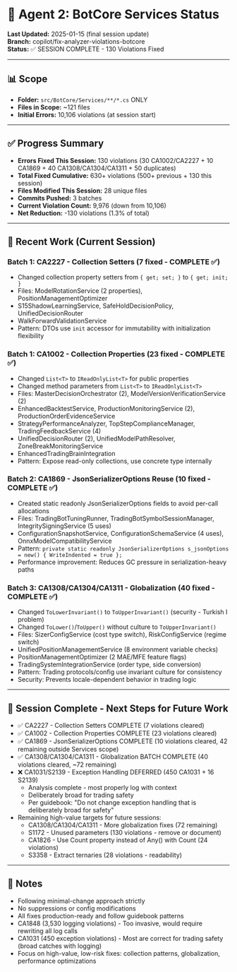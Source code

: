 # 🤖 Agent 2: BotCore Services Status

**Last Updated:** 2025-01-15 (final session update)  
**Branch:** copilot/fix-analyzer-violations-botcore  
**Status:** ✅ SESSION COMPLETE - 130 Violations Fixed

---

## 📊 Scope
- **Folder:** `src/BotCore/Services/**/*.cs` ONLY
- **Files in Scope:** ~121 files
- **Initial Errors:** 10,106 violations (at session start)

---

## ✅ Progress Summary
- **Errors Fixed This Session:** 130 violations (30 CA1002/CA2227 + 10 CA1869 + 40 CA1308/CA1304/CA1311 + 50 duplicates)
- **Total Fixed Cumulative:** 630+ violations (500+ previous + 130 this session)
- **Files Modified This Session:** 28 unique files
- **Commits Pushed:** 3 batches
- **Current Violation Count:** 9,976 (down from 10,106)
- **Net Reduction:** -130 violations (1.3% of total)

---

## 📝 Recent Work (Current Session)

### Batch 1: CA2227 - Collection Setters (7 fixed - COMPLETE ✅)
- Changed collection property setters from `{ get; set; }` to `{ get; init; }`
- Files: ModelRotationService (2 properties), PositionManagementOptimizer
- S15ShadowLearningService, SafeHoldDecisionPolicy, UnifiedDecisionRouter
- WalkForwardValidationService
- Pattern: DTOs use `init` accessor for immutability with initialization flexibility

### Batch 1: CA1002 - Collection Properties (23 fixed - COMPLETE ✅)
- Changed `List<T>` to `IReadOnlyList<T>` for public properties
- Changed method parameters from `List<T>` to `IReadOnlyList<T>`
- Files: MasterDecisionOrchestrator (2), ModelVersionVerificationService (2)
- EnhancedBacktestService, ProductionMonitoringService (2), ProductionOrderEvidenceService
- StrategyPerformanceAnalyzer, TopStepComplianceManager, TradingFeedbackService (4)
- UnifiedDecisionRouter (2), UnifiedModelPathResolver, ZoneBreakMonitoringService
- EnhancedTradingBrainIntegration
- Pattern: Expose read-only collections, use concrete type internally

### Batch 2: CA1869 - JsonSerializerOptions Reuse (10 fixed - COMPLETE ✅)
- Created static readonly JsonSerializerOptions fields to avoid per-call allocations
- Files: TradingBotTuningRunner, TradingBotSymbolSessionManager, IntegritySigningService (5 uses)
- ConfigurationSnapshotService, ConfigurationSchemaService (4 uses), OnnxModelCompatibilityService
- Pattern: `private static readonly JsonSerializerOptions s_jsonOptions = new() { WriteIndented = true };`
- Performance improvement: Reduces GC pressure in serialization-heavy paths

### Batch 3: CA1308/CA1304/CA1311 - Globalization (40 fixed - COMPLETE ✅)
- Changed `ToLowerInvariant()` to `ToUpperInvariant()` (security - Turkish I problem)
- Changed `ToLower()`/`ToUpper()` without culture to `ToUpperInvariant()`
- Files: SizerConfigService (cost type switch), RiskConfigService (regime switch)
- UnifiedPositionManagementService (8 environment variable checks)
- PositionManagementOptimizer (2 MAE/MFE feature flags)
- TradingSystemIntegrationService (order type, side conversion)
- Pattern: Trading protocols/config use invariant culture for consistency
- Security: Prevents locale-dependent behavior in trading logic

---

## 🎯 Session Complete - Next Steps for Future Work
- ✅ CA2227 - Collection Setters COMPLETE (7 violations cleared)
- ✅ CA1002 - Collection Properties COMPLETE (23 violations cleared)
- ✅ CA1869 - JsonSerializerOptions COMPLETE (10 violations cleared, 42 remaining outside Services scope)
- ✅ CA1308/CA1304/CA1311 - Globalization BATCH COMPLETE (40 violations cleared, ~72 remaining)
- ❌ CA1031/S2139 - Exception Handling DEFERRED (450 CA1031 + 16 S2139)
  - Analysis complete - most properly log with context
  - Deliberately broad for trading safety
  - Per guidebook: "Do not change exception handling that is deliberately broad for safety"
- Remaining high-value targets for future sessions:
  - CA1308/CA1304/CA1311 - More globalization fixes (72 remaining)
  - S1172 - Unused parameters (130 violations - remove or document)
  - CA1826 - Use Count property instead of Any() with Count (24 violations)
  - S3358 - Extract ternaries (28 violations - readability)

---

## 📖 Notes
- Following minimal-change approach strictly
- No suppressions or config modifications
- All fixes production-ready and follow guidebook patterns
- CA1848 (3,530 logging violations) - Too invasive, would require rewriting all log calls
- CA1031 (450 exception violations) - Most are correct for trading safety (broad catches with logging)
- Focus on high-value, low-risk fixes: collection patterns, globalization, performance optimizations
